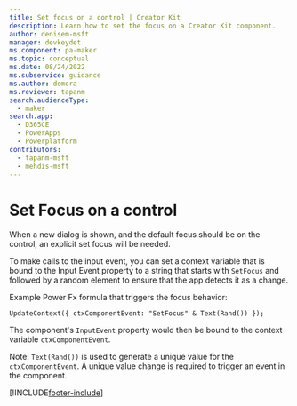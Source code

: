 ```yaml
---
title: Set focus on a control | Creator Kit
description: Learn how to set the focus on a Creator Kit component.
author: denisem-msft
manager: devkeydet
ms.component: pa-maker
ms.topic: conceptual
ms.date: 08/24/2022
ms.subservice: guidance
ms.author: demora
ms.reviewer: tapanm
search.audienceType: 
  - maker
search.app: 
  - D365CE
  - PowerApps
  - Powerplatform
contributors:
  - tapanm-msft
  - mehdis-msft
---
```


# Set Focus on a control

When a new dialog is shown, and the default focus should be on the control, an explicit set focus will be needed. 

To make calls to the input event, you can set a context variable that is bound to the Input Event property to a string that starts with `SetFocus` and followed by a random element to ensure that the app detects it as a change.

Example Power Fx formula that triggers the focus behavior:

```powerapps-dot
UpdateContext({ ctxComponentEvent: "SetFocus" & Text(Rand()) });
```

The component's `InputEvent` property would then be bound to the context variable `ctxComponentEvent`.

Note: `Text(Rand())` is used to generate a unique value for the `ctxComponentEvent`. A unique value change is required to trigger an event in the component.

[!INCLUDE[footer-include](../../includes/footer-banner.md)]